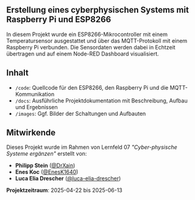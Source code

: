 ## Erstellung eines cyberphysischen Systems mit Raspberry Pi und ESP8266

In diesem Projekt wurde ein ESP8266-Mikrocontroller mit einem Temperatursensor ausgestattet und über das MQTT-Protokoll mit einem Raspberry Pi verbunden. Die Sensordaten werden dabei in Echtzeit übertragen und auf einem Node-RED Dashboard visualisiert. 

## Inhalt 

- `/code`: Quellcode für den ESP8266, den Raspberry Pi und die MQTT-Kommunikation  
- `/docs`: Ausführliche Projektdokumentation mit Beschreibung, Aufbau und Ergebnissen  
- `/images`: Ggf. Bilder der Schaltungen und Aufbauten 

## Mitwirkende

Dieses Projekt wurde im Rahmen von Lernfeld 07 _"Cyber-physische Systeme ergänzen"_ erstellt von:

- **Philipp Stein** ([@DrXain](https://github.com/DrXain))
- **Enes Koc** ([@EnesK1640](https://github.com/EnesK1640))
- **Luca Elia Drescher** ([@luca-elia-drescher](https://github.com/luca-elia-drescher))

**Projektzeitraum**: 2025-04-22 bis 2025-06-13  
